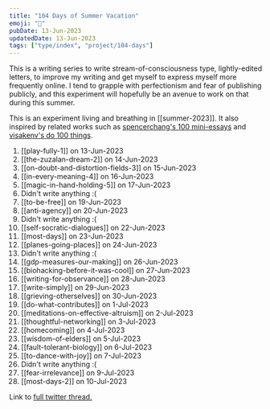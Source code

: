 ```yaml
---
title: "104 Days of Summer Vacation"
emoji: "🌻"
pubDate: 13-Jun-2023
updatedDate: 13-Jun-2023
tags: ["type/index", "project/104-days"]
---
```


This is a writing series to write stream-of-consciousness type, lightly-edited letters, to improve my writing and get myself to express myself more frequently online. I tend to grapple with perfectionism and fear of publishing publicly, and this experiment will hopefully be an avenue to work on that during this summer.

This is an experiment living and breathing in [[summer-2023]]. It also inspired by related works such as [spencerchang's 100 mini-essays](https://www.spencerchang.me/experiments/100posts/) and [visakenv's do 100 things](https://twitter.com/visakanv). 

1. [[play-fully-1]] on 13-Jun-2023
2. [[the-zuzalan-dream-2]] on 14-Jun-2023
3. [[on-doubt-and-distortion-fields-3]] on 15-Jun-2023
4. [[in-every-meaning-4]] on 16-Jun-2023
5. [[magic-in-hand-holding-5]] on 17-Jun-2023
6. Didn't write anything :(
7. [[to-be-free]] on 19-Jun-2023
8. [[anti-agency]] on 20-Jun-2023
9. Didn't write anything :(
10. [[self-socratic-dialogues]] on 22-Jun-2023
11. [[most-days]] on 23-Jun-2023
12. [[planes-going-places]] on 24-Jun-2023
13. Didn't write anything :(
14. [[gdp-measures-our-making]] on 26-Jun-2023
15. [[biohacking-before-it-was-cool]] on 27-Jun-2023
16. [[writing-for-observance]] on 28-Jun-2023
17. [[write-simply]] on 29-Jun-2023
18. [[grieving-otherselves]] on 30-Jun-2023
19. [[do-what-contributes]] on 1-Jul-2023
20. [[meditations-on-effective-altruism]] on 2-Jul-2023
21. [[thoughtful-networking]] on 3-Jul-2023
22. [[homecoming]] on 4-Jul-2023
23. [[wisdom-of-elders]] on 5-Jul-2023
24. [[fault-tolerant-biology]] on 6-Jul-2023
25. [[to-dance-with-joy]] on 7-Jul-2023
26. Didn't write anything :(
27. [[fear-irrelevance]] on 9-Jul-2023
28. [[most-days-2]] on 10-Jul-2023

Link to [full twitter thread.](https://twitter.com/solderneer/status/1668911213810716672)